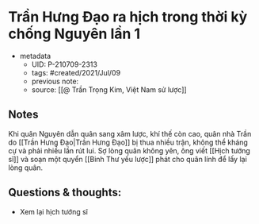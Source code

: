 # Trần Hưng Đạo ra hịch trong thời kỳ chống Nguyên lần 1

- metadata
	- UID: P-210709-2313
	- tags: #created/2021/Jul/09
	- previous note: 
	- source: [[@ Trần Trọng Kim, Việt Nam sử lược]]

## Notes
Khi quân Nguyên dẫn quân sang xâm lược, khí thế còn cao, quân nhà Trần do [[Trần Hưng Đạo|Trần Hưng Đạo]] bị thua nhiều trận, không thể kháng cự và phải nhiều lần rút lui. Sợ lòng quân không yên, ông viết [[Hịch tướng sĩ]] và soạn một quyển [[Binh Thư yếu lược]] phát cho quân lính để lấy lại lòng quân.

## Questions & thoughts:
- Xem lại hịch tướng sĩ
